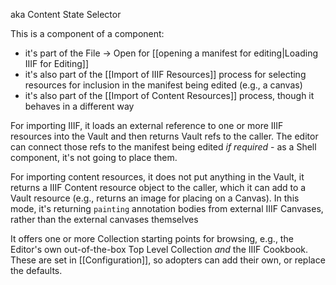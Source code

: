 aka Content State Selector

This is a component of a component:

 - it's part of the File -> Open for [[opening a manifest for editing|Loading IIIF for Editing]]
 - it's also part of the [[Import of IIIF Resources]] process for selecting resources for inclusion in the manifest being edited (e.g., a canvas)
 - it's also part of the [[Import of Content Resources]] process, though it behaves in a different way

For importing IIIF, it loads an external reference to one or more IIIF resources into the Vault and then returns Vault refs to the caller. The editor can connect those refs to the manifest being edited _if required_ - as a Shell component, it's not going to place them.

For importing content resources, it does not put anything in the Vault, it returns a IIIF Content resource object to the caller, which it can add to a Vault resource (e.g., returns an image for placing on a Canvas). In this mode, it's returning `painting` annotation bodies from external IIIF Canvases, rather than the external canvases themselves

It offers one or more Collection starting points for browsing, e.g., the Editor's own out-of-the-box Top Level Collection _and_ the IIIF Cookbook.
These are set in [[Configuration]], so adopters can add their own, or replace the defaults.